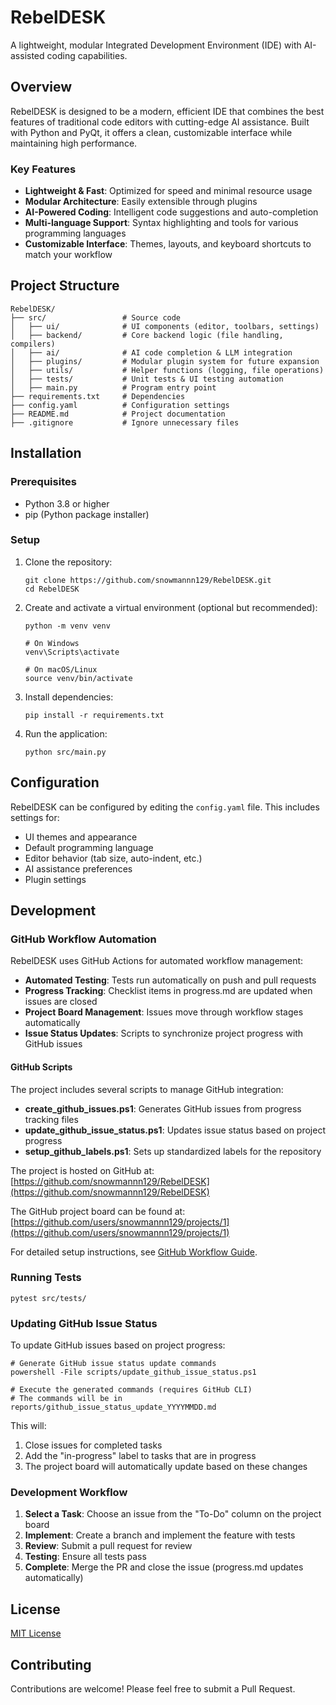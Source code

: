 # RebelDESK

A lightweight, modular Integrated Development Environment (IDE) with AI-assisted coding capabilities.

## Overview

RebelDESK is designed to be a modern, efficient IDE that combines the best features of traditional code editors with cutting-edge AI assistance. Built with Python and PyQt, it offers a clean, customizable interface while maintaining high performance.

### Key Features

- **Lightweight & Fast**: Optimized for speed and minimal resource usage
- **Modular Architecture**: Easily extensible through plugins
- **AI-Powered Coding**: Intelligent code suggestions and auto-completion
- **Multi-language Support**: Syntax highlighting and tools for various programming languages
- **Customizable Interface**: Themes, layouts, and keyboard shortcuts to match your workflow

## Project Structure

```
RebelDESK/
├── src/                 # Source code
│   ├── ui/              # UI components (editor, toolbars, settings)
│   ├── backend/         # Core backend logic (file handling, compilers)
│   ├── ai/              # AI code completion & LLM integration
│   ├── plugins/         # Modular plugin system for future expansion
│   ├── utils/           # Helper functions (logging, file operations)
│   ├── tests/           # Unit tests & UI testing automation
│   ├── main.py          # Program entry point
├── requirements.txt     # Dependencies
├── config.yaml          # Configuration settings
├── README.md            # Project documentation
├── .gitignore           # Ignore unnecessary files
```

## Installation

### Prerequisites

- Python 3.8 or higher
- pip (Python package installer)

### Setup

1. Clone the repository:
   ```
   git clone https://github.com/snowmannn129/RebelDESK.git
   cd RebelDESK
   ```

2. Create and activate a virtual environment (optional but recommended):
   ```
   python -m venv venv
   
   # On Windows
   venv\Scripts\activate
   
   # On macOS/Linux
   source venv/bin/activate
   ```

3. Install dependencies:
   ```
   pip install -r requirements.txt
   ```

4. Run the application:
   ```
   python src/main.py
   ```

## Configuration

RebelDESK can be configured by editing the `config.yaml` file. This includes settings for:

- UI themes and appearance
- Default programming language
- Editor behavior (tab size, auto-indent, etc.)
- AI assistance preferences
- Plugin settings

## Development

### GitHub Workflow Automation

RebelDESK uses GitHub Actions for automated workflow management:

- **Automated Testing**: Tests run automatically on push and pull requests
- **Progress Tracking**: Checklist items in progress.md are updated when issues are closed
- **Project Board Management**: Issues move through workflow stages automatically
- **Issue Status Updates**: Scripts to synchronize project progress with GitHub issues

#### GitHub Scripts

The project includes several scripts to manage GitHub integration:

- **create_github_issues.ps1**: Generates GitHub issues from progress tracking files
- **update_github_issue_status.ps1**: Updates issue status based on project progress
- **setup_github_labels.ps1**: Sets up standardized labels for the repository

The project is hosted on GitHub at: [https://github.com/snowmannn129/RebelDESK](https://github.com/snowmannn129/RebelDESK)

The GitHub project board can be found at: [https://github.com/users/snowmannn129/projects/1](https://github.com/users/snowmannn129/projects/1)

For detailed setup instructions, see [GitHub Workflow Guide](docs/github_workflow_guide.md).

### Running Tests

```
pytest src/tests/
```

### Updating GitHub Issue Status

To update GitHub issues based on project progress:

```
# Generate GitHub issue status update commands
powershell -File scripts/update_github_issue_status.ps1

# Execute the generated commands (requires GitHub CLI)
# The commands will be in reports/github_issue_status_update_YYYYMMDD.md
```

This will:
1. Close issues for completed tasks
2. Add the "in-progress" label to tasks that are in progress
3. The project board will automatically update based on these changes

### Development Workflow

1. **Select a Task**: Choose an issue from the "To-Do" column on the project board
2. **Implement**: Create a branch and implement the feature with tests
3. **Review**: Submit a pull request for review
4. **Testing**: Ensure all tests pass
5. **Complete**: Merge the PR and close the issue (progress.md updates automatically)

## License

[MIT License](LICENSE)

## Contributing

Contributions are welcome! Please feel free to submit a Pull Request.
